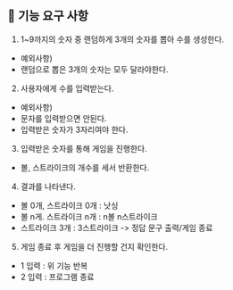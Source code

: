 🚀 기능 요구 사항
-      
1. 1~9까지의 숫자 중 랜덤하게 3개의 숫자를 뽑아 수를 생성한다.
- 예외사항) 
- 랜덤으로 뽑은 3개의 숫자는 모두 달라야한다.

2. 사용자에게 수를 입력받는다.
- 예외사항) 
- 문자를 입력받으면 안된다.
- 입력받은 숫자가 3자리여야 한다.

3. 입력받은 숫자를 통해 게임을 진행한다.
- 볼, 스트라이크의 개수를 세서 반환한다.

4. 결과를 나타낸다.
- 볼 0개, 스트라이크 0개 : 낫싱
- 볼 n게. 스트라이크 n개 : n볼 n스트라이크
- 스트라이크 3개 : 3스트라이크
-> 정답 문구 출력/게임 종료

5. 게임 종료 후 게임을 더 진행할 건지 확인한다.
- 1 입력 : 위 기능 반복
- 2 입력 : 프로그램 종료



